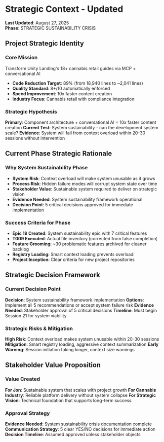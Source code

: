 # Strategic Context - Updated
**Last Updated**: August 27, 2025  
**Phase**: STRATEGIC SUSTAINABILITY CRISIS

## Project Strategic Identity
### Core Mission
Transform Unity Landing's 18+ cannabis retail guides via MCP + conversational AI
- **Code Reduction Target**: 89% (from 18,940 lines to ~2,041 lines)
- **Quality Standard**: 8+/10 automatically enforced
- **Speed Improvement**: 10x faster content creation
- **Industry Focus**: Cannabis retail with compliance integration

### Strategic Hypothesis
**Primary**: Component architecture + conversational AI = 10x faster content creation
**Current Test**: System sustainability - can the development system scale?
**Evidence**: System will fail from context overload within 20-30 sessions without intervention

## Current Phase Strategic Rationale
### Why System Sustainability Phase
- **System Risk**: Context overload will make system unusable as it grows
- **Process Risk**: Hidden failure modes will corrupt system state over time
- **Stakeholder Value**: Sustainable system required to deliver on strategic vision
- **Evidence Needed**: System sustainability framework operational
- **Decision Point**: 5 critical decisions approved for immediate implementation

### Success Criteria for Phase
- **Epic 19 Created**: System sustainability epic with 7 critical features
- **T009 Executed**: Actual file inventory (corrected from false completion)
- **Feature Grooming**: ~30 problematic features archived for cleaner backlog
- **Registry Loading**: Smart context loading prevents overload
- **Project Inception**: Clear criteria for new project repositories

## Strategic Decision Framework
### Current Decision Point
**Decision**: System sustainability framework implementation
**Options**: Implement all 5 recommendations or accept system failure risk
**Evidence Needed**: Stakeholder approval of 5 critical decisions
**Timeline**: Must begin Session 21 for system viability

### Strategic Risks & Mitigation
**High Risk**: Context overload makes system unusable within 20-30 sessions
**Mitigation**: Smart registry loading, aggressive context summarization
**Early Warning**: Session initiation taking longer, context size warnings

## Stakeholder Value Proposition
### Value Created
**For Jon**: Sustainable system that scales with project growth
**For Cannabis Industry**: Reliable platform delivery without system collapse
**For Strategic Vision**: Technical foundation that supports long-term success

### Approval Strategy
**Evidence Needed**: System sustainability crisis documentation complete
**Communication Strategy**: 5 clear YES/NO decisions for immediate action
**Decision Timeline**: Assumed approved unless stakeholder objects
